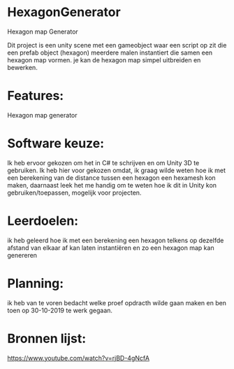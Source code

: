 # **HexagonGenerator**

Hexagon map Generator

Dit project is een unity scene met een gameobject waar een script op zit die een prefab object (hexagon) meerdere malen instantiert die samen een hexagon map vormen.
je kan de hexagon map simpel uitbreiden en bewerken.

# Features:

Hexagon map generator

# Software keuze:

Ik heb ervoor gekozen om het in C# te schrijven en om Unity 3D te gebruiken. Ik heb hier voor gekozen omdat, ik graag wilde weten hoe ik met een berekening van de distance tussen een hexagon een hexamesh kon maken, daarnaast leek het me handig om te weten hoe ik dit in Unity kon gebruiken/toepassen, mogelijk voor projecten.

# Leerdoelen: 

ik heb geleerd hoe ik met een berekening een hexagon telkens op dezelfde afstand van elkaar af kan laten instantiëren en zo een hexagon map kan genereren  

# Planning: 

ik heb van te voren bedacht welke proef opdracth wilde gaan maken en ben toen op 30-10-2019 te werk gegaan.

# Bronnen lijst:

https://www.youtube.com/watch?v=rjBD-4gNcfA
